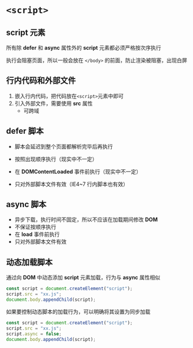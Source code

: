 # `<script>`

## script 元素

所有除 **defer** 和 **async** 属性外的 **script** 元素都必须严格按次序执行

执行会阻塞页面，所以一般会放在 `</body>` 的前面，防止渲染被阻塞，出现白屏

## 行内代码和外部文件

1. 嵌入行内代码，把代码放在`<script>`元素中即可
2. 引入外部文件，需要使用 **src** 属性
   - 可跨域

## **defer** 脚本

- 脚本会延迟到整个页面都解析完毕后再执行

- 按照出现顺序执行（现实中不一定）
- 在 **DOMContentLoaded** 事件前执行（现实中不一定）
- 只对外部脚本文件有效（IE4~7 行内脚本也有效）

## **async** 脚本

- 异步下载，执行时间不固定，所以不应该在加载期间修改 **DOM**
- 不保证按顺序执行
- 在 **load** 事件前执行
- 只对外部脚本文件有效

## 动态加载脚本

通过向 **DOM** 中动态添加 **script** 元素加载，行为与 **async** 属性相似

```js
const script = document.createElement("script");
script.src = "xx.js";
document.body.appendChild(script);
```

如果要控制动态脚本的加载行为，可以明确将其设置为同步加载

```js
const script = document.createElement("script");
script.src = "xx.js";
script.async = false;
document.body.appendChild(script);
```
